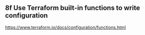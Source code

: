 ## 8f Use Terraform built-in functions to write configuration

https://www.terraform.io/docs/configuration/functions.html
